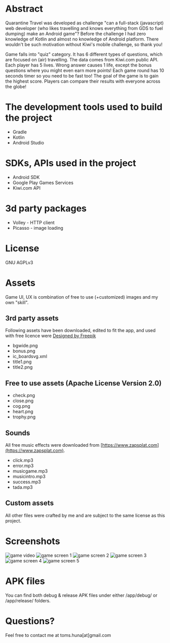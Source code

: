 # Abstract
Quarantine Travel was developed as challenge "can a full-stack (javascript) web developer (who likes travelling and knows everything from GDS to fuel dumping) make an Android game"? Before the challenge I had zero knowledge of Kotlin and almost no knowledge of Android platform. There wouldn't be such motivation without Kiwi's mobile challenge, so thank you!

Game falls into "quiz" category. It has 6 different types of questions, which are focused on (air) travelling. The data comes from Kiwi.com public API. Each player has 5 lives. Wrong answer causes 1 life, except the bonus questions where you might even earn more points! Each game round has 10 seconds timer so you need to be fast too! The goal of the game is to gain the highest score. Players can compare their results with everyone across the globe!

# The development tools used to build the project
* Gradle
* Kotlin
* Android Studio

# SDKs, APIs used in the project
* Android SDK
* Google Play Games Services
* Kiwi.com API

# 3d party packages
* Volley - HTTP client
* Picasso - image loading

# License
GNU AGPLv3

# Assets
Game UI, UX is combination of free to use (+customized) images and my own "skill".

## 3rd party assets
Following assets have been downloaded, edited to fit the app, and used with free licence were [Designed by Freepik](http://www.freepik.com)

* bgwide.png
* bonus.png
* ic_boardsvg.xml
* title1.png
* title2.png

## Free to use assets (Apache License Version 2.0)

* check.png
* close.png
* cog.png
* heart.png
* trophy.png

## Sounds
All free music effects were downloaded from [https://www.zapsplat.com](https://www.zapsplat.com).

* click.mp3
* error.mp3
* musicgame.mp3
* musicintro.mp3
* success.mp3
* tada.mp3

## Custom assets
All other files were crafted by me and are subject to the same license as this project.

# Screenshots
![game video](/screenshots/gif.gif)
![game screen 1](/screenshots/Screenshot_1.png)
![game screen 2](/screenshots/Screenshot_2.png)
![game screen 3](/screenshots/Screenshot_3.png)
![game screen 4](/screenshots/Screenshot_4.png)
![game screen 5](/screenshots/Screenshot_5.png)

# APK files
You can find both debug & release APK files under either /app/debug/ or /app/release/ folders.

# Questions?
Feel free to contact me at toms.huna[at]gmail.com
